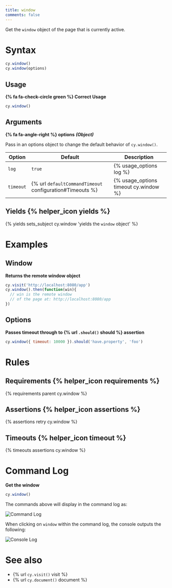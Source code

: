 ```yaml
---
title: window
comments: false
---
```


Get the `window` object of the page that is currently active.

# Syntax

```javascript
cy.window()
cy.window(options)
```

## Usage

**{% fa fa-check-circle green %} Correct Usage**

```javascript
cy.window()    
```

## Arguments

**{% fa fa-angle-right %} options** ***(Object)***

Pass in an options object to change the default behavior of `cy.window()`.

Option | Default | Description
--- | --- | ---
`log` | `true` | {% usage_options log %}
`timeout` | {% url `defaultCommandTimeout` configuration#Timeouts %} | {% usage_options timeout cy.window %}

## Yields {% helper_icon yields %}

{% yields sets_subject cy.window 'yields the `window` object' %}

# Examples

## Window

**Returns the remote window object**

```javascript
cy.visit('http://localhost:8080/app')
cy.window().then(function(win){
  // win is the remote window
  // of the page at: http://localhost:8080/app
})
```

## Options

**Passes timeout through to {% url `.should()` should %} assertion**

```javascript
cy.window({ timeout: 10000 }).should('have.property', 'foo')
```

# Rules

## Requirements {% helper_icon requirements %}

{% requirements parent cy.window %}

## Assertions {% helper_icon assertions %}

{% assertions retry cy.window %}

## Timeouts {% helper_icon timeout %}

{% timeouts assertions cy.window %}

# Command Log

**Get the window**

```javascript
cy.window()
```

The commands above will display in the command log as:

![Command Log](/img/api/window/window-command-log-for-cypress-tests.png)

When clicking on `window` within the command log, the console outputs the following:

![Console Log](/img/api/window/console-shows-the-applications-window-object-being-tested.png)

# See also

- {% url `cy.visit()` visit %}
- {% url `cy.document()` document %}
